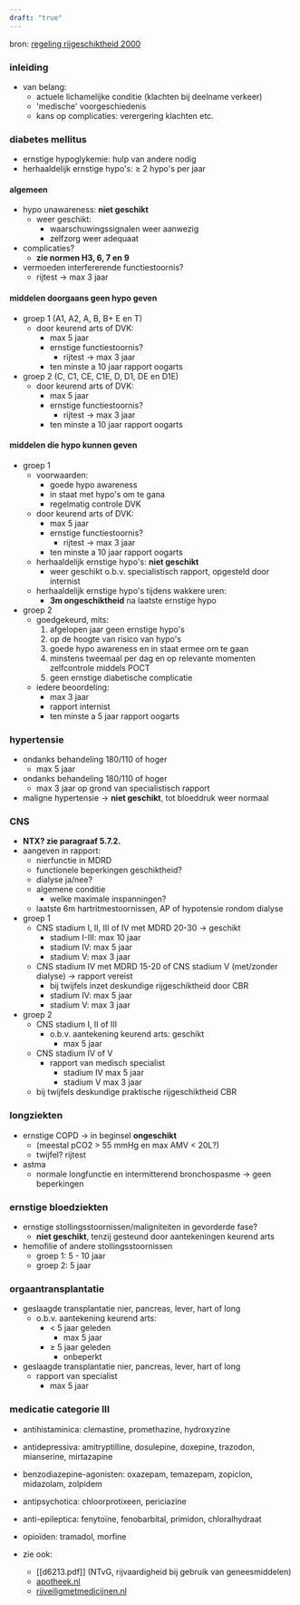 ```yaml
---
draft: "true"
---
```


bron: [regeling rijgeschiktheid 2000](https://wetten.overheid.nl/BWBR0011362/2021-07-01)
### inleiding
- van belang:
	- actuele lichamelijke conditie (klachten bij deelname verkeer)
	- 'medische' voorgeschiedenis
	- kans op complicaties: verergering klachten etc.
### diabetes mellitus
- ernstige hypoglykemie: hulp van andere nodig
- herhaaldelijk ernstige hypo's: $\geq$ 2 hypo's per jaar
#### algemeen
- hypo unawareness: **niet geschikt**
	- weer geschikt:
		- waarschuwingssignalen weer aanwezig
		- zelfzorg weer adequaat
- complicaties?
	- **zie normen H3, 6, 7 en 9**
- vermoeden interfererende functiestoornis?
	- rijtest → max 3 jaar
#### middelen doorgaans geen hypo geven
- groep 1 (A1, A2, A, B, B+ E en T)
	- door keurend arts of DVK:
		- max 5 jaar
		- ernstige functiestoornis?
			- rijtest → max 3 jaar
		- ten minste a 10 jaar rapport oogarts
- groep 2 (C, C1, CE, C1E, D, D1, DE en D1E)
	- door keurend arts of DVK:
		- max 5 jaar
		- ernstige functiestoornis?
			- rijtest → max 3 jaar
		- ten minste a 10 jaar rapport oogarts
#### middelen die hypo kunnen geven
- groep 1
	- voorwaarden:
		- goede hypo awareness
		- in staat met hypo's om te gana
		- regelmatig controle DVK
	- door keurend arts of DVK:
		- max 5 jaar
		- ernstige functiestoornis?
			- rijtest → max 3 jaar
		- ten minste a 10 jaar rapport oogarts
	- herhaaldelijk ernstige hypo's: **niet geschikt**
		- weer geschikt o.b.v. specialistisch rapport, opgesteld door internist
	- herhaaldelijk ernstige hypo's tijdens wakkere uren:
		- **3m ongeschiktheid** na laatste ernstige hypo
- groep 2
	- goedgekeurd, mits:
		1. afgelopen jaar geen ernstige hypo's
		2. op de hoogte van risico van hypo's
		3. goede hypo awareness en in staat ermee om te gaan
		4. minstens tweemaal per dag en op relevante momenten zelfcontrole middels POCT
		5. geen ernstige diabetische complicatie
	- iedere beoordeling:
		- max 3 jaar
		- rapport internist
		- ten minste a 5 jaar rapport oogarts
### hypertensie
- ondanks behandeling 180/110 of hoger
	- max 5 jaar
- ondanks behandeling 180/110 of hoger
	- max 3 jaar op grond van specialistisch rapport
- maligne hypertensie → **niet geschikt**, tot bloeddruk weer normaal
### CNS
- **NTX? zie paragraaf 5.7.2.**
- aangeven in rapport:
	- nierfunctie in MDRD
	- functionele beperkingen geschiktheid?
	- dialyse ja/nee?
	- algemene conditie
		- welke maximale inspanningen?
	- laatste 6m hartritmestoornissen, AP of hypotensie rondom dialyse
- groep 1 
	- CNS stadium I, II, III of IV met MDRD 20-30 → geschikt
		- stadium I-III: max 10 jaar
		- stadium IV: max 5 jaar
		- stadium V: max 3 jaar
	- CNS stadium IV met MDRD 15-20 of CNS stadium V (met/zonder dialyse) → rapport vereist
		- bij twijfels inzet deskundige rijgeschiktheid door CBR
		- stadium IV: max 5 jaar
		- stadium V: max 3 jaar
- groep 2
	- CNS stadium I, II of III
		- o.b.v. aantekening keurend arts: geschikt
			- max 5 jaar
	- CNS stadium IV of V
		- rapport van medisch specialist
			- stadium IV max 5 jaar
			- stadium V max 3 jaar
	- bij twijfels deskundige praktische rijgeschiktheid CBR
### longziekten
- ernstige COPD → in beginsel **ongeschikt**
	- (meestal pCO2 > 55 mmHg en max AMV < 20L?)
	- twijfel? rijtest
- astma
	- normale longfunctie en intermitterend bronchospasme → geen beperkingen
### ernstige bloedziekten
- ernstige stollingsstoornissen/maligniteiten in gevorderde fase?
	- **niet geschikt**, tenzij gesteund door aantekeningen keurend arts
- hemofilie of andere stollingsstoornissen
	- groep 1: 5 - 10 jaar
	- groep 2: 5 jaar
### orgaantransplantatie
- geslaagde transplantatie nier, pancreas, lever, hart of long
	- o.b.v. aantekening keurend arts:
		- < 5 jaar geleden
			- max 5 jaar
		- $\geq$ 5 jaar geleden
			- onbeperkt
- geslaagde transplantatie nier, pancreas, lever, hart of long
	- rapport van specialist
		- max 5 jaar

### medicatie categorie III
- antihistaminica: clemastine, promethazine, hydroxyzine
- antidepressiva: amitryptilline, dosulepine, doxepine, trazodon, mianserine, mirtazapine
- benzodiazepine-agonisten: oxazepam, temazepam, zopiclon, midazolam, zolpidem
- antipsychotica: chloorprotixeen, periciazine
- anti-epileptica: fenytoïne, fenobarbital, primidon, chloralhydraat
- opioïden: tramadol, morfine

- zie ook:
	- [[d6213.pdf]] (NTvG, rijvaardigheid bij gebruik van geneesmiddelen)
	- [apotheek.nl](https://www.apotheek.nl/)
	- [rijveiligmetmedicijnen.nl](https://www.rijveiligmetmedicijnen.nl/)